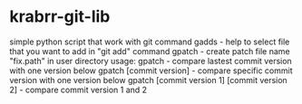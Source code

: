 # krabrr-git-lib
simple python script that work with git command
gadds - help to select file that you want to add in "git add" command
gpatch - create patch file name "fix.path" in user directory
	usage:
		gpatch - compare lastest commit version with one version below
		gpatch [commit version] - compare specific commit version with one version below
		gpatch [commit version 1] [commit version 2] - compare commit version 1 and 2 
